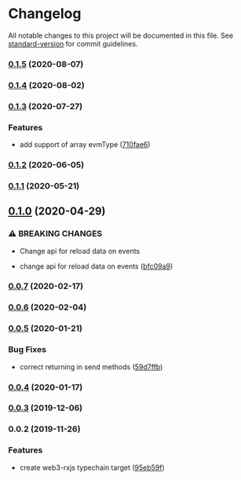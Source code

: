 # Changelog

All notable changes to this project will be documented in this file. See [standard-version](https://github.com/conventional-changelog/standard-version) for commit guidelines.

### [0.1.5](https://github.com/akropolisio/typechain-target-web3-rxjs/compare/v0.1.4...v0.1.5) (2020-08-07)

### [0.1.4](https://github.com/akropolisio/typechain-target-web3-rxjs/compare/v0.1.3...v0.1.4) (2020-08-02)

### [0.1.3](https://github.com/akropolisio/typechain-target-web3-rxjs/compare/v0.1.2...v0.1.3) (2020-07-27)


### Features

* add support of array evmType ([710fae6](https://github.com/akropolisio/typechain-target-web3-rxjs/commit/710fae6d3954944fa432ea1b9bf11d478fec4923))

### [0.1.2](https://github.com/akropolisio/typechain-target-web3-rxjs/compare/v0.1.1...v0.1.2) (2020-06-05)

### [0.1.1](https://github.com/akropolisio/typechain-target-web3-rxjs/compare/v0.1.0...v0.1.1) (2020-05-21)

## [0.1.0](https://github.com/akropolisio/typechain-target-web3-rxjs/compare/v0.0.7...v0.1.0) (2020-04-29)


### ⚠ BREAKING CHANGES

* Change api for reload data on events

* change api for reload data on events ([bfc09a9](https://github.com/akropolisio/typechain-target-web3-rxjs/commit/bfc09a938be5d0a6f6f779e765d4ad6f9cfe91b3))

### [0.0.7](https://github.com/akropolisio/typechain-target-web3-rxjs/compare/v0.0.6...v0.0.7) (2020-02-17)

### [0.0.6](https://github.com/akropolisio/typechain-target-web3-rxjs/compare/v0.0.5...v0.0.6) (2020-02-04)

### [0.0.5](https://github.com/akropolisio/typechain-target-web3-rxjs/compare/v0.0.4...v0.0.5) (2020-01-21)


### Bug Fixes

* correct returning in send methods ([59d7ffb](https://github.com/akropolisio/typechain-target-web3-rxjs/commit/59d7ffbb92f638475ad23c041ad03a0419bee30e))

### [0.0.4](https://github.com/akropolisio/typechain-target-web3-rxjs/compare/v0.0.3...v0.0.4) (2020-01-17)

### [0.0.3](https://github.com/akropolisio/typechain-target-web3-rxjs/compare/v0.0.2...v0.0.3) (2019-12-06)

### 0.0.2 (2019-11-26)


### Features

* create web3-rxjs typechain target ([95eb59f](https://github.com/akropolisio/typechain-target-web3-rxjs/commit/95eb59fa013f26a7acefd0df2a2ef223ac72e3fb))
